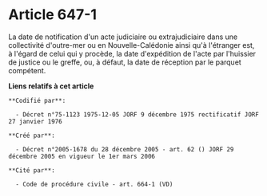 # Article 647-1

La date de notification d'un acte judiciaire ou extrajudiciaire dans une collectivité d'outre-mer ou en Nouvelle-Calédonie
ainsi qu'à l'étranger est, à l'égard de celui qui y procède, la date d'expédition de l'acte par l'huissier de justice ou le
greffe, ou, à défaut, la date de réception par le parquet compétent.

**Liens relatifs à cet article**

	**Codifié par**:

	  - Décret n°75-1123 1975-12-05 JORF 9 décembre 1975 rectificatif JORF 27 janvier 1976

	**Créé par**:

	  - Décret n°2005-1678 du 28 décembre 2005 - art. 62 () JORF 29 décembre 2005 en vigueur le 1er mars 2006

	**Cité par**:

	  - Code de procédure civile - art. 664-1 (VD)

